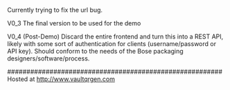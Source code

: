 Currently trying to fix the url bug.

V0_3 The final version to be used for the demo

V0_4 (Post-Demo) Discard the entire frontend and turn this into a REST API, likely with some sort of authentication for clients (username/password or API key). Should conform to the needs of the Bose packaging designers/software/process.

########################################################
Hosted at http://www.vaultqrgen.com
